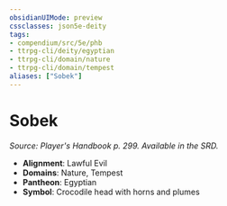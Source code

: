 ```yaml
---
obsidianUIMode: preview
cssclasses: json5e-deity
tags:
- compendium/src/5e/phb
- ttrpg-cli/deity/egyptian
- ttrpg-cli/domain/nature
- ttrpg-cli/domain/tempest
aliases: ["Sobek"]
---
```

# Sobek
*Source: Player's Handbook p. 299. Available in the SRD.* 

- **Alignment**: Lawful Evil
- **Domains**: Nature, Tempest
- **Pantheon**: Egyptian
- **Symbol**: Crocodile head with horns and plumes